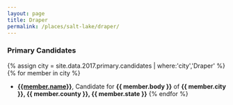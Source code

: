 ```yaml
---
layout: page
title: Draper
permalink: /places/salt-lake/draper/
---
```


### Primary Candidates
{% assign city = site.data.2017.primary.candidates | where:'city','Draper' %}
{% for member in city  %}
- <strong>[{{member.name}}](/../people/{{member.id}})</strong>, Candidate for <strong>{{ member.body }}</strong> of <strong>{{ member.city }}, {{ member.county }}, {{ member.state }}</strong>
{% endfor %}
